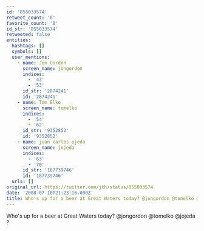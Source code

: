 ```yaml
---
id: '855033574'
retweet_count: '0'
favorite_count: '0'
id_str: '855033574'
retweeted: false
entities:
  hashtags: []
  symbols: []
  user_mentions:
    - name: Jon Gordon
      screen_name: jongordon
      indices:
        - '43'
        - '53'
      id_str: '2874241'
      id: '2874241'
    - name: Tom Elko
      screen_name: tomelko
      indices:
        - '54'
        - '62'
      id_str: '9352852'
      id: '9352852'
    - name: juan carlos ojeda
      screen_name: jojeda
      indices:
        - '63'
        - '70'
      id_str: '187739746'
      id: '187739746'
  urls: []
original_url: https://twitter.com/jth/status/855033574
date: '2008-07-10T21:23:16.000Z'
title: Who's up for a beer at Great Waters today? @jongordon @tomelko @jojeda ?
---
```


Who's up for a beer at Great Waters today? @jongordon @tomelko @jojeda ?